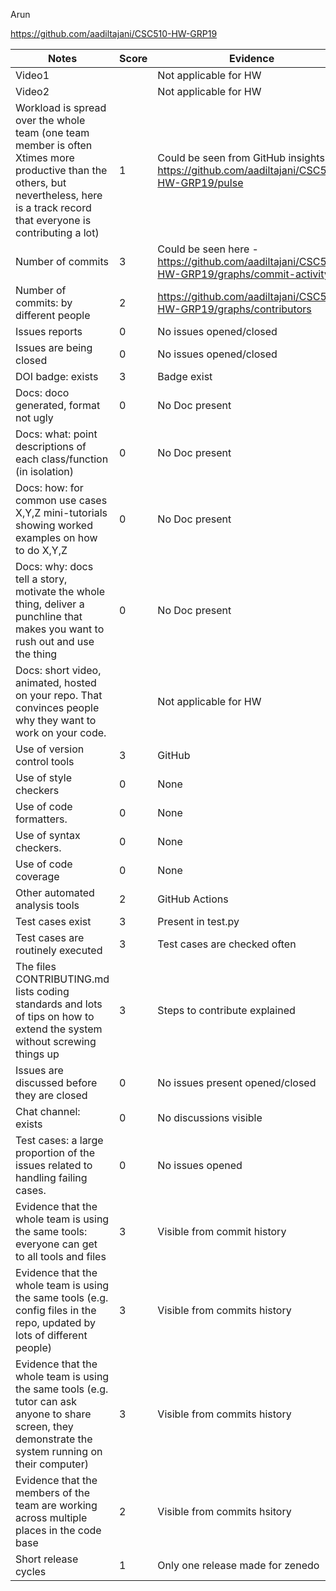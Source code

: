Arun

https://github.com/aadiltajani/CSC510-HW-GRP19

|Notes|Score|Evidence|
|-----|---------|---------|
|Video1|  | Not applicable for HW  | 
|Video2|  | Not applicable for HW | 
|Workload is spread over the whole team (one team member is often Xtimes more productive than the others, but nevertheless, here is a track record that everyone is contributing a lot)| 1 | Could be seen from GitHub insights -https://github.com/aadiltajani/CSC510-HW-GRP19/pulse |
|Number of commits| 3 |Could be seen here -  https://github.com/aadiltajani/CSC510-HW-GRP19/graphs/commit-activity |
|Number of commits: by different people| 2 | https://github.com/aadiltajani/CSC510-HW-GRP19/graphs/contributors |
|Issues reports| 0 | No issues opened/closed |
|Issues are being closed| 0 | No issues opened/closed |
|DOI badge: exists| 3 | Badge exist |
|Docs: doco generated, format not ugly | 0 | No Doc present |
|Docs: what: point descriptions of each class/function (in isolation) | 0 | No Doc present |
|Docs: how: for common use cases X,Y,Z mini-tutorials showing worked examples on how to do X,Y,Z| 0 | No Doc present |
|Docs: why: docs tell a story, motivate the whole thing, deliver a punchline that makes you want to rush out and use the thing| 0 | No Doc present |
|Docs: short video, animated, hosted on your repo. That convinces people why they want to work on your code.|  | Not applicable for HW |
|Use of version control tools| 3 | GitHub |
|Use of style checkers | 0 | None |
|Use of code formatters. | 0 | None |
|Use of syntax checkers. | 0 | None |
|Use of code coverage | 0 | None |
|Other automated analysis tools| 2 | GitHub Actions |
|Test cases exist| 3 | Present in test.py |
|Test cases are routinely executed| 3 | Test cases are checked often |
|The files CONTRIBUTING.md lists coding standards and lots of tips on how to extend the system without screwing things up| 3 | Steps to contribute explained |
|Issues are discussed before they are closed| 0 | No issues present opened/closed |
|Chat channel: exists| 0 | No discussions visible |
|Test cases: a large proportion of the issues related to handling failing cases.| 0 | No issues opened |
|Evidence that the whole team is using the same tools: everyone can get to all tools and files| 3 | Visible from commit history |
|Evidence that the whole team is using the same tools (e.g. config files in the repo, updated by lots of different people)| 3 | Visible from commits history|
|Evidence that the whole team is using the same tools (e.g. tutor can ask anyone to share screen, they demonstrate the system running on their computer)| 3 | Visible from commits history|
|Evidence that the members of the team are working across multiple places in the code base| 2 | Visible from commits hsitory |
|Short release cycles | 1 | Only one release made for zenedo |

